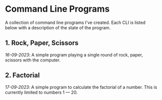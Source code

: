 # Command Line Programs

A collection of command line programs I've created. Each CLI is listed below with a description of the state of the program.

## 1. Rock, Paper, Scissors

_16-09-2023_: A simple program playing a single round of rock, paper, scissors with the computer.

## 2. Factorial

_17-09-2023_: A simple program to calculate the factorial of a number. This is currently limited to numbers 1 — 20.
